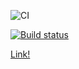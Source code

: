![CI](https://github.com/OlegLobantsev/ahj_dnd/actions/workflows/web.yml/badge.svg)

[![Build status](https://ci.appveyor.com/api/projects/status/yv9k5hsitv3dk4mh/branch/main?svg=true)](https://ci.appveyor.com/project/OlegLobantsev/ahj-dnd)

[Link!](https://OlegLobantsev.github.io/ahj_dnd/)
